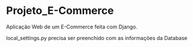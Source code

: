 # Projeto_E-Commerce
Aplicação Web de um E-Commerce feita com Django.

local_settings.py precisa ser preenchido com as informações da Database